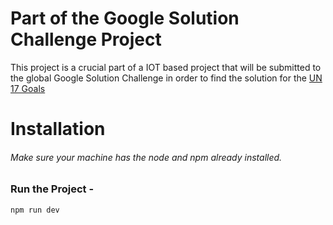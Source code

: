 # Part of the Google Solution Challenge Project

This project is a crucial part of a IOT based project that will be submitted to the global Google Solution Challenge in order to find the solution for the [UN 17 Goals](https://sdgs.un.org/goals)

# Installation

###### Make sure your machine has the node and npm already installed.

### Run the Project -

```
npm run dev
```
